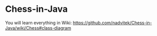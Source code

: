 # Chess-in-Java
You will learn everything in Wiki: https://github.com/nadvitek/Chess-in-Java/wiki/Chess#class-diagram
